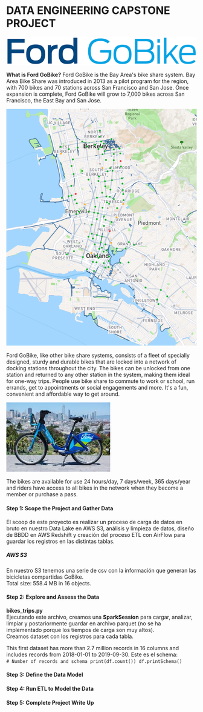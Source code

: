 # DATA ENGINEERING CAPSTONE PROJECT 

![logo](/img/logo.png)  

**What is Ford GoBike?**
Ford GoBike is the Bay Area's bike share system. Bay Area Bike Share was introduced in 2013 as a pilot program for the region, with 700 bikes and 70 stations across San Francisco and San Jose. Once expansion is complete, Ford GoBike will grow to 7,000 bikes across San Francisco, the East Bay and San Jose.  

![maph](img/mapa.PNG)

Ford GoBike, like other bike share systems, consists of a fleet of specially designed, sturdy and durable bikes that are locked into a network of docking stations throughout the city. The bikes can be unlocked from one station and returned to any other station in the system, making them ideal for one-way trips. People use bike share to commute to work or school, run errands, get to appointments or social engagements and more. It's a fun, convenient and affordable way to get around.

![maph](img/bici.jpg)

The bikes are available for use 24 hours/day, 7 days/week, 365 days/year and riders have access to all bikes in the network when they become a member or purchase a pass.


#### Step 1: Scope the Project and Gather Data  

El scoop de este proyecto es realizar un proceso de carga de datos en bruto en nuestro Data Lake en AWS S3, análisis y limpieza de datos, diseño de BBDD en AWS Redshift y creación del proceso ETL con AirFlow para guardar los registros en las distintas tablas.

##### AWS S3
En nuestro S3 tenemos una serie de csv con la información que generan las bicicletas compartidas GoBike.  
Total size: 558.4 MB in 16 objects.

#### Step 2: Explore and Assess the Data
**bikes_trips.py**  
Ejecutando este archivo, creamos una **SparkSession** para cargar, analizar, limpiar y postariormente guardar en archivo parquet (no se ha implementado porque los tiempos de carga son muy altos).  
Creamos dataset con los registros para cada tabla.

This first dataset has more than 2.7 million records in 16 columns and includes records from 2018-01-01 to 2019-09-30.
Este es el schema:  
`# Number of records and schema
print(df.count())
df.printSchema()`


#### Step 3: Define the Data Model

#### Step 4: Run ETL to Model the Data

#### Step 5: Complete Project Write Up
